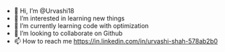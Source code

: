 - 👋 Hi, I’m @Urvashi18
- 👀 I’m interested in learning new things
- 🌱 I’m currently learning code with optimization
- 💞️ I’m looking to collaborate on Github
- 📫 How to reach me https://in.linkedin.com/in/urvashi-shah-578ab2b0

<!---
Urvashi18/Urvashi18 is a ✨ special ✨ repository because its `README.md` (this file) appears on your GitHub profile.
You can click the Preview link to take a look at your changes.
--->
